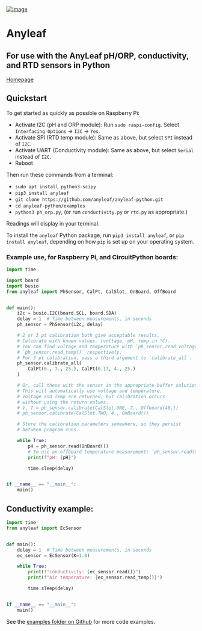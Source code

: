 [![image](https://img.shields.io/pypi/v/anyleaf.svg)](https://python.org/pypi/anyleaf)

# Anyleaf

## For use with the AnyLeaf pH/ORP, conductivity, and RTD sensors in Python
[Homepage](https://anyleaf.org)

## Quickstart
To get started as quickly as possible on Raspberry Pi:
- Activate I2C (pH and ORP module): Run `sudo raspi-config`. Select `Interfacing Options` → `I2C` → `Yes`.
- Activate SPI (RTD temp module): Same as above, but select `SPI` instead of `I2C`.
- Activate UART (Conductivity module): Same as above, but select `Serial` instead of `I2C`.
- Reboot

Then run these commands from a terminal:
- `sudo apt install python3-scipy`
- `pip3 install anyleaf`
- `git clone https://github.com/anyleaf/anyleaf-python.git`
- `cd anyleaf-python/examples`
- `python3 ph_orp.py`, (or run `conductivity.py` or `rtd.py` as appropriate.)

Readings will display in your terminal.


To install the `anyleaf` Python package, run `pip3 install anyleaf`, or 
`pip install anyleaf`, depending on how `pip` is set up on your operating system.

### Example use, for Raspberry Pi, and CircuitPython boards:
```python
import time

import board
import busio
from anyleaf import PhSensor, CalPt, CalSlot, OnBoard, OffBoard


def main():
    i2c = busio.I2C(board.SCL, board.SDA)
    delay = 1  # Time between measurements, in seconds
    ph_sensor = PhSensor(i2c, delay)

    # 2 or 3 pt calibration both give acceptable results.
    # Calibrate with known values. (voltage, pH, temp in °C).
    # You can find voltage and temperature with `ph_sensor.read_voltage()` and 
    # `ph_sensor.read_temp()` respectively.
    # For 3 pt calibration, pass a third argument to `calibrate_all`.
    ph_sensor.calibrate_all(
        CalPt(0., 7., 25.), CalPt(0.17, 4., 25.)
    )

    # Or, call these with the sensor in the appropriate buffer solution.
    # This will automatically use voltage and temperature.
    # Voltage and Temp are returned, but calibration occurs
    # without using the return values.
    # V, T = ph_sensor.calibrate(CalSlot.ONE, 7., Offboard(40.))
    # ph_sensor.calibrate(CalSlot.TWO, 4., OnBoard())

    # Store the calibration parameters somewhere, so they persist
    # between program runs.

    while True:
        pH = ph_sensor.read(OnBoard())
        # To use an offboard temperature measurement: `ph_sensor.read(OffBoard(30.))`
        print(f"pH: {pH}")

        time.sleep(delay)


if __name__ == "__main__":
    main()
```

## Conductivity example:
```python
import time
from anyleaf import EcSensor


def main():
    delay = 1  # Time between measurements, in seconds
    ec_sensor = EcSensor(K=1.0)

    while True:
        print(f"conductivity: {ec_sensor.read()}")
        print(f"Air temperature: {ec_sensor.read_temp()}")

        time.sleep(delay)


if __name__ == "__main__":
    main()
```

See the [examples folder on Github](https://github.com/AnyLeaf/anyleaf-python/tree/master/examples)
for more code examples.